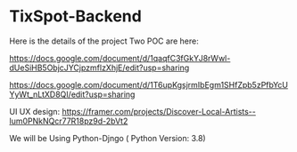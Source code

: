# TixSpot-Backend

Here is the details of the project Two POC are here:

https://docs.google.com/document/d/1qaqfC3fGkYJ8rWwl-dUeSiHB5ObjcJYCjpzmflzXhjE/edit?usp=sharing

https://docs.google.com/document/d/1T6upKgsjrmIbEgm1SHfZpb5zPfbYcUYyWt_nLtXD8QI/edit?usp=sharing

UI UX design:
https://framer.com/projects/Discover-Local-Artists--lum0PNkNQcr77R18pz9d-2bVt2

We will be Using Python-Djngo ( Python Version: 3.8)
